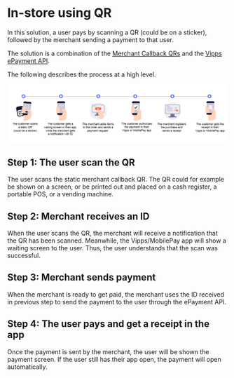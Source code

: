 <!-- START_METADATA
---
title: Vipps MobilePay in-store using QR flow
sidebar_label: In-store using QR
description: Using Vipps in a physical setting with the QR code
pagination_next: null
pagination_prev: null
---
END_METADATA -->

# In-store using QR

In this solution, a user pays by scanning a QR (could be on a sticker), followed by the merchant sending a payment to that user.

The solution is a combination of the
[Merchant Callback QRs](https://developer.vippsmobilepay.com/docs/APIs/qr-api/vipps-qr-api#merchant-callback-qr-codes) and the
[Vipps ePayment API](https://developer.vippsmobilepay.com/docs/APIs/epayment-api).

The following describes the process at a high level.

![Loyalty Flow](images/static_qr_at_pos.png)

## Step 1: The user scan the QR

The user scans the static merchant callback QR. The QR could for example be shown on a screen, or be printed out and placed on a cash register, a portable POS, or a vending machine.

## Step 2: Merchant receives an ID

When the user scans the QR, the merchant will receive a notification that the QR has been scanned. Meanwhile, the Vipps/MobilePay app will show a waiting screen to the user. Thus, the user understands that the scan was successful.

## Step 3: Merchant sends payment

When the merchant is ready to get paid, the merchant uses the ID received in previous step to send the payment to the user through the ePayment API.

## Step 4: The user pays and get a receipt in the app

Once the payment is sent by the merchant, the user will be shown the payment screen. If the user still has their app open, the payment will open automatically.

